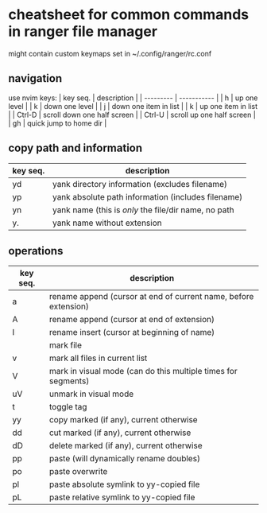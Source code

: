 # cheatsheet for common commands in ranger file manager

might contain custom keymaps set in ~/.config/ranger/rc.conf

## navigation

use nvim keys:
| key seq.  | description |
| --------- | ----------- |
| h         | up one level |
| k         | down one level |
| j         | down one item in list |
| k         | up one item in list |
| Ctrl-D    | scroll down one half screen |
| Ctrl-U    | scroll up one half screen |
| gh        | quick jump to home dir |

## copy path and information
| key seq.  | description |
| --------- | ----------- |
| yd        | yank directory information (excludes filename) |
| yp        | yank absolute path information (includes filename) |
| yn        | yank name (this is _only_ the file/dir name, no path |
| y.        | yank name without extension |

## operations
| key seq.  | description |
| --------- | ----------- |
| a         | rename append (cursor at end of current name, before extension) |
| A         | rename append (cursor at end of extension) |
| I         | rename insert (cursor at beginning of name) |
| <Space>   | mark file |
| v         | mark all files in current list |
| V         | mark in visual mode (can do this multiple times for segments) |
| uV        | unmark in visual mode
| t         | toggle tag |
| yy        | copy marked (if any), current otherwise |
| dd        | cut marked (if any), current otherwise |
| dD        | delete marked (if any), current otherwise |
| pp        | paste (will dynamically rename doubles) |
| po        | paste overwrite |
| pl        | paste absolute symlink to yy-copied file |
| pL        | paste relative symlink to yy-copied file |


